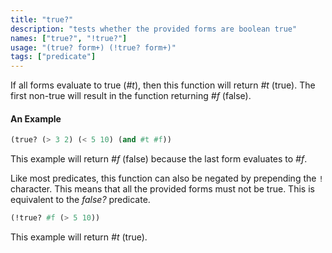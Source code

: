 ```yaml
---
title: "true?"
description: "tests whether the provided forms are boolean true"
names: ["true?", "!true?"]
usage: "(true? form+) (!true? form+)"
tags: ["predicate"]
---
```


If all forms evaluate to true (_#t_), then this function will return _#t_ (true). The first non-true will result in the function returning _#f_ (false). 

#### An Example

```scheme
(true? (> 3 2) (< 5 10) (and #t #f))
```

This example will return _#f_ (false) because the last form evaluates to _#f_.

Like most predicates, this function can also be negated by prepending the `!` character. This means that all the provided forms must not be true. This is equivalent to the _false?_ predicate.

```scheme
(!true? #f (> 5 10))
```

This example will return _#t_ (true).
